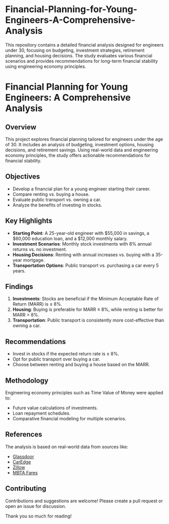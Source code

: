 # Financial-Planning-for-Young-Engineers-A-Comprehensive-Analysis
This repository contains a detailed financial analysis designed for engineers under 30, focusing on budgeting, investment strategies, retirement planning, and housing decisions. The study evaluates various financial scenarios and provides recommendations for long-term financial stability using engineering economy principles.


# Financial Planning for Young Engineers: A Comprehensive Analysis

## Overview
This project explores financial planning tailored for engineers under the age of 30. It includes an analysis of budgeting, investment options, housing decisions, and retirement savings. Using real-world data and engineering economy principles, the study offers actionable recommendations for financial stability.

## Objectives
- Develop a financial plan for a young engineer starting their career.
- Compare renting vs. buying a house.
- Evaluate public transport vs. owning a car.
- Analyze the benefits of investing in stocks.

## Key Highlights
- **Starting Point**: A 25-year-old engineer with $55,000 in savings, a $60,000 education loan, and a $12,000 monthly salary.
- **Investment Scenarios**: Monthly stock investments with 8% annual returns vs. no investment.
- **Housing Decisions**: Renting with annual increases vs. buying with a 35-year mortgage.
- **Transportation Options**: Public transport vs. purchasing a car every 5 years.

## Findings
1. **Investments**: Stocks are beneficial if the Minimum Acceptable Rate of Return (MARR) is ≤ 8%.
2. **Housing**: Buying is preferable for MARR ≤ 8%, while renting is better for MARR > 8%.
3. **Transportation**: Public transport is consistently more cost-effective than owning a car.

## Recommendations
- Invest in stocks if the expected return rate is ≤ 8%.
- Opt for public transport over buying a car.
- Choose between renting and buying a house based on the MARR.

## Methodology
Engineering economy principles such as Time Value of Money were applied to:
- Future value calculations of investments.
- Loan repayment schedules.
- Comparative financial modeling for multiple scenarios.

## References
The analysis is based on real-world data from sources like:
- [Glassdoor](https://www.glassdoor.com)
- [CarEdge](https://caredge.com)
- [Zillow](https://www.zillow.com)
- [MBTA Fares](https://www.mbta.com/fares)

## Contributing
Contributions and suggestions are welcome! Please create a pull request or open an issue for discussion.


Thank you so much for reading!

